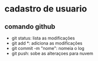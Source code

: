 # cadastro de usuario

## comando github

- git status: lista as modificações
- git add *: adiciona as modificações
- git commit -m "nome": nomeia o log
- git push: sobe as alteraçoes para nuvem



